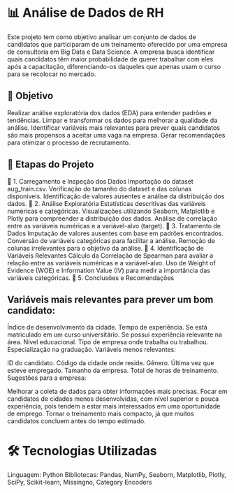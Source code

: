 # 📊 Análise de Dados de RH
Este projeto tem como objetivo analisar um conjunto de dados de candidatos que participaram de um treinamento oferecido por uma empresa de consultoria em Big Data e Data Science. A empresa busca identificar quais candidatos têm maior probabilidade de querer trabalhar com eles após a capacitação, diferenciando-os daqueles que apenas usam o curso para se recolocar no mercado.

## 🎯 Objetivo
Realizar análise exploratória dos dados (EDA) para entender padrões e tendências.
Limpar e transformar os dados para melhorar a qualidade da análise.
Identificar variáveis mais relevantes para prever quais candidatos são mais propensos a aceitar uma vaga na empresa.
Gerar recomendações para otimizar o processo de recrutamento.

## 📝 Etapas do Projeto
🔹 1. Carregamento e Inspeção dos Dados
Importação do dataset aug_train.csv.
Verificação do tamanho do dataset e das colunas disponíveis.
Identificação de valores ausentes e análise da distribuição dos dados.
🔹 2. Análise Exploratória
Estatísticas descritivas das variáveis numéricas e categóricas.
Visualizações utilizando Seaborn, Matplotlib e Plotly para compreender a distribuição dos dados.
Análise de correlação entre as variáveis numéricas e a variável-alvo (target).
🔹 3. Tratamento de Dados
Imputação de valores ausentes com base em padrões encontrados.
Conversão de variáveis categóricas para facilitar a análise.
Remoção de colunas irrelevantes para o objetivo da análise.
🔹 4. Identificação de Variáveis Relevantes
Cálculo da Correlação de Spearman para avaliar a relação entre as variáveis numéricas e a variável-alvo.
Uso de Weight of Evidence (WOE) e Information Value (IV) para medir a importância das variáveis categóricas.
🔹 5. Conclusões e Recomendações



## Variáveis mais relevantes para prever um bom candidato:

Índice de desenvolvimento da cidade.
Tempo de experiência.
Se está matriculado em um curso universitário.
Se possui experiência relevante na área.
Nível educacional.
Tipo de empresa onde trabalha ou trabalhou.
Especialização na graduação.
Variáveis menos relevantes:

ID do candidato.
Código da cidade onde reside.
Gênero.
Última vez que esteve empregado.
Tamanho da empresa.
Total de horas de treinamento.
Sugestões para a empresa:

Melhorar a coleta de dados para obter informações mais precisas.
Focar em candidatos de cidades menos desenvolvidas, com nível superior e pouca experiência, pois tendem a estar mais interessados em uma oportunidade de emprego.
Tornar o treinamento mais compacto, já que muitos candidatos concluem antes do tempo estimado.


# 🛠 Tecnologias Utilizadas
Linguagem: Python
Bibliotecas: Pandas, NumPy, Seaborn, Matplotlib, Plotly, SciPy, Scikit-learn, Missingno, Category Encoders
